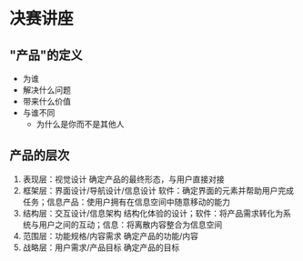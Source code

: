 # 决赛讲座

## "产品"的定义
- 为谁
- 解决什么问题
- 带来什么价值
- 与谁不同
    - 为什么是你而不是其他人

## 产品的层次
1. 表现层：视觉设计
    确定产品的最终形态，与用户直接对接
2. 框架层：界面设计/导航设计/信息设计
    软件：确定界面的元素并帮助用户完成任务；信息产品：使用户拥有在信息空间中随意移动的能力
3. 结构层：交互设计/信息架构
    结构化体验的设计；软件：将产品需求转化为系统与用户之间的互动；信息：将离散内容整合为信息空间
4. 范围层：功能规格/内容需求
    确定产品的功能/内容
5. 战略层：用户需求/产品目标
    确定产品的目标
